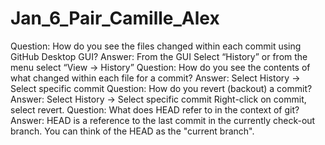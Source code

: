 # Jan_6_Pair_Camille_Alex
Question: How do you see the files changed within each commit using GitHub Desktop GUI?
Answer: From the GUI Select “History” or from the menu select “View -> History”
Question: How do you see the contents of what changed within each file for a commit?
Answer:  Select History -> Select specific commit
Question: How do you revert (backout) a commit?
Answer: Select History -> Select specific commit
Right-click on commit, select revert.
Question: What does HEAD refer to in the context of git?
Answer: HEAD is a reference to the last commit in the currently check-out branch. You can think of the HEAD as the "current branch".
